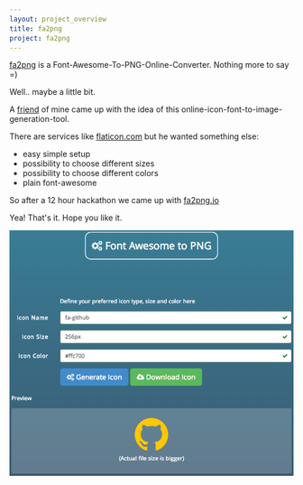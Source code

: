 ```yaml
---
layout: project_overview
title: fa2png
project: fa2png
---
```


[fa2png](http://fa2png.io/) is a Font-Awesome-To-PNG-Online-Converter. Nothing more to say =)


Well.. maybe a little bit.

A [friend](http://jannikweyrich.com/) of mine came up with the idea of this online-icon-font-to-image-generation-tool.

There are services like [flaticon.com](http://www.flaticon.com/) but he wanted something else:

* easy simple setup
* possibility to choose different sizes
* possibility to choose different colors
* plain font-awesome

So after a 12 hour hackathon we came up with [fa2png.io](http://fa2png.io/)

Yea! That's it. Hope you like it.

<img src="/res/fa2png/screenshot.png" class="img-responsive">
